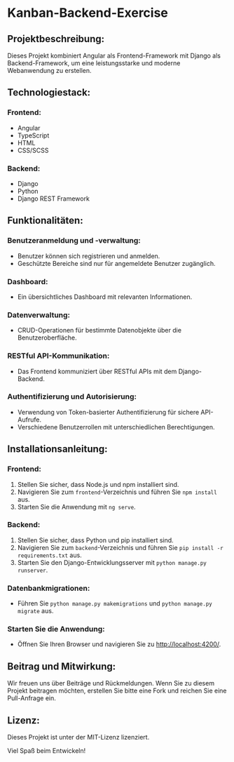 # Kanban-Backend-Exercise

## Projektbeschreibung:

Dieses Projekt kombiniert Angular als Frontend-Framework mit Django als Backend-Framework, um eine leistungsstarke und moderne Webanwendung zu erstellen.

## Technologiestack:

### Frontend:

- Angular
- TypeScript
- HTML
- CSS/SCSS

### Backend:

- Django
- Python
- Django REST Framework

## Funktionalitäten:

### Benutzeranmeldung und -verwaltung:

- Benutzer können sich registrieren und anmelden.
- Geschützte Bereiche sind nur für angemeldete Benutzer zugänglich.

### Dashboard:

- Ein übersichtliches Dashboard mit relevanten Informationen.

### Datenverwaltung:

- CRUD-Operationen für bestimmte Datenobjekte über die Benutzeroberfläche.

### RESTful API-Kommunikation:

- Das Frontend kommuniziert über RESTful APIs mit dem Django-Backend.

### Authentifizierung und Autorisierung:

- Verwendung von Token-basierter Authentifizierung für sichere API-Aufrufe.
- Verschiedene Benutzerrollen mit unterschiedlichen Berechtigungen.

## Installationsanleitung:

### Frontend:

1. Stellen Sie sicher, dass Node.js und npm installiert sind.
2. Navigieren Sie zum `frontend`-Verzeichnis und führen Sie `npm install` aus.
3. Starten Sie die Anwendung mit `ng serve`.

### Backend:

1. Stellen Sie sicher, dass Python und pip installiert sind.
2. Navigieren Sie zum `backend`-Verzeichnis und führen Sie `pip install -r requirements.txt` aus.
3. Starten Sie den Django-Entwicklungsserver mit `python manage.py runserver`.

### Datenbankmigrationen:

- Führen Sie `python manage.py makemigrations` und `python manage.py migrate` aus.

### Starten Sie die Anwendung:

- Öffnen Sie Ihren Browser und navigieren Sie zu [http://localhost:4200/](http://localhost:4200/).

## Beitrag und Mitwirkung:

Wir freuen uns über Beiträge und Rückmeldungen. Wenn Sie zu diesem Projekt beitragen möchten, erstellen Sie bitte eine Fork und reichen Sie eine Pull-Anfrage ein.

## Lizenz:

Dieses Projekt ist unter der MIT-Lizenz lizenziert.

Viel Spaß beim Entwickeln!
